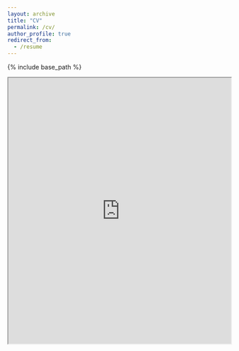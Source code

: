 ```yaml
---
layout: archive
title: "CV"
permalink: /cv/
author_profile: true
redirect_from:
  - /resume
---
```


{% include base_path %}


<iframe src="https://docs.google.com/document/d/e/2PACX-1vSKLBCog_f5cGN3jv6kk5ZwvsdER5ZrHdgUpla_ydHHDk4nBO2emueWTTDw94i483Q4VX8nrzIWddYs/pub?embedded=true" width="100%" height=600></iframe>